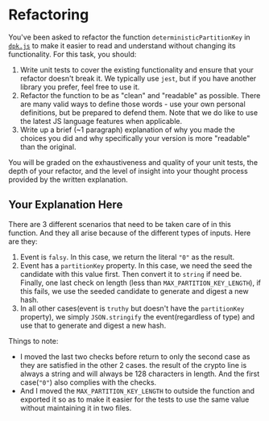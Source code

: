 # Refactoring

You've been asked to refactor the function `deterministicPartitionKey` in [`dpk.js`](dpk.js) to make it easier to read and understand without changing its functionality. For this task, you should:

1. Write unit tests to cover the existing functionality and ensure that your refactor doesn't break it. We typically use `jest`, but if you have another library you prefer, feel free to use it.
2. Refactor the function to be as "clean" and "readable" as possible. There are many valid ways to define those words - use your own personal definitions, but be prepared to defend them. Note that we do like to use the latest JS language features when applicable.
3. Write up a brief (~1 paragraph) explanation of why you made the choices you did and why specifically your version is more "readable" than the original.

You will be graded on the exhaustiveness and quality of your unit tests, the depth of your refactor, and the level of insight into your thought process provided by the written explanation.

## Your Explanation Here

There are 3 different scenarios that need to be taken care of in this function. And they all arise because of the different types of inputs. Here are they:

1. Event is `falsy`. In this case, we return the literal `"0"` as the result.
2. Event has a `partitionKey` property. In this case, we need the seed the candidate with this value first. Then convert it to `string` if need be. Finally, one last check on length (less than `MAX_PARTITION_KEY_LENGTH`), if this fails, we use the seeded candidate to generate and digest a new hash.
3. In all other cases(event is `truthy` but doesn't have the `partitionKey` property), we simply `JSON.stringify` the event(regardless of type) and use that to generate and digest a new hash.

Things to note:

- I moved the last two checks before return to only the second case as they are satisfied in the other 2 cases. the result of the crypto line is always a string and will always be 128 characters in length. And the first case(`"0"`) also complies with the checks.
- And I moved the `MAX_PARTITION_KEY_LENGTH` to outside the function and exported it so as to make it easier for the tests to use the same value without maintaining it in two files.

